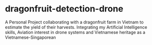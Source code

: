 # dragonfruit-detection-drone
A Personal Project collaborating with a dragonfruit farm in Vietnam to estimate the yield of their harvests. Integrating my Artificial Intelligence skills, Aviation interest in drone systems and Vietnamese heritage as a Vietnamese-Singaporean
